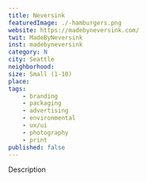 ```yaml
---
title: Neversink
featuredImage: ./-hamburgers.png
website: https://madebyneversink.com/
twit: MadeByNeversink
inst: madebyneversink
category: N
city: Seattle
neighborhood:
size: Small (1-10)
place: 
tags:
    - branding
    - packaging
    - advertising
    - environmental
    - ux/ui
    - photography
    - print
published: false
---
```


Description
